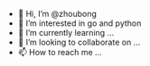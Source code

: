 - 👋 Hi, I’m @zhoubong
- 👀 I’m interested in go and python
- 🌱 I’m currently learning ...
- 💞️ I’m looking to collaborate on ...
- 📫 How to reach me ...

<!---
zhoubong/zhoubong is a ✨ special ✨ repository because its `README.md` (this file) appears on your GitHub profile.
You can click the Preview link to take a look at your changes.
--->
